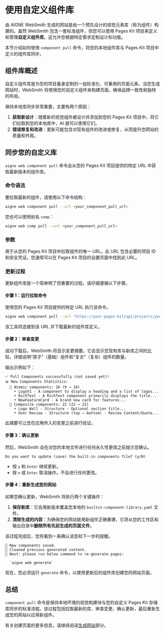 # 使用自定义组件库

由 AIGNE WebSmith 生成的网站是由一个预先设计的视觉元素库（称为组件）构建的。虽然 WebSmith 包含一套标准组件，但您可以使用 Pages Kit 项目来定义和管理**自定义组件库**。这允许您根据特定需求定制设计和功能。

本节介绍如何使用 `component pull` 命令，将您的本地组件库与 Pages Kit 项目中定义的组件库同步。

## 组件库概述

自定义组件库是为您的项目量身定制的一组标准化、可重用的页面元素。当您生成网站时，WebSmith 将使用您的自定义组件来构建页面，确保品牌一致性和独特的布局。

保持本地库同步非常重要，主要有两个原因：
1.  **获取新设计**：随着新的视觉组件被设计并添加到您的 Pages Kit 项目中，将它们拉取到您的本地库中，AI 就可以使用它们。
2.  **错误修复和改进**：更新可能包含对现有组件的改进或修复，从而提升您网站的质量和外观。

## 同步您的自定义库

`aigne web component pull` 命令会从您的 Pages Kit 项目提供的特定 URL 中获取最新版本的组件库。

### 命令语法

要拉取最新的组件，请使用以下命令结构：

```bash
aigne web component pull --url <your_component_pull_url>
```

您也可以使用别名 `comp`：

```bash
aigne web comp pull --url <your_component_pull_url>
```

### 参数

<x-field-group>
  <x-field data-name="--url" data-type="string" data-required="true">
    <x-field-desc markdown>用于从您的 Pages Kit 项目中拉取组件的唯一 URL。此 URL 包含必要的项目 ID 和安全凭证。您通常可以在 Pages Kit 项目的设置页面中找到此 URL。</x-field-desc>
  </x-field>
</x-field-group>

### 更新过程

更新组件库是一个简单明了但重要的过程。请仔细遵循以下步骤。

#### 步骤 1：运行拉取命令

使用您的 Pages Kit 项目提供的特定 URL 执行该命令。

```bash
aigne web component pull --url "https://your-pages-kit/api/projects/your-project-id/components/pull?secret=your-secret&hash=your-hash"
```

该工具将连接到该 URL 并下载最新的组件库定义。

#### 步骤 2：审查变更

成功下载后，WebSmith 将显示变更摘要。它会显示您现有库与新库之间的比较，详细说明“原子”（基础）组件和“复合”（复杂）组件的数量。

输出示例如下：

```
✅ Pull Components successfully (not saved yet)!
📊 New Components Statistics:
  🔹 Atomic components: 10 (9 → 10)
    • LogoV1 - A component to display a heading and a list of logos...
    • RichText - A RichText component primarily displays the title...
    • NewFeatureCard - A brand new card for features...
  🧩 Composite components: 22 (22 → 22)
    • Logo Wall - Structure - Optional section title...
    • User Review - Structure (top → bottom) - Review Content/Quote...
```

此摘要可让您在应用传入的变更之前进行验证。

#### 步骤 3：确认更新

然后，WebSmith 会在对您的本地文件进行任何永久性更改之前提示您确认。

```
Do you want to update (save) the built-in components file? (y/N)
```

-   按 `y` 和 `Enter` 继续更新。
-   按 `n` 或 `Enter` 取消操作。不会进行任何更改。
 
#### 步骤 4：重新生成您的网站

如果您确认更新，WebSmith 将执行两个关键操作：

1.  **保存新库**：它会用新版本覆盖您本地的 `builtin-component-library.yaml` 文件。
2.  **清除生成的内容**：为确保您的网站能用新组件正确重建，它将从您的工作区和输出目录中**删除所有先前生成的页面文件**。

该过程完成后，您将看到一条确认消息和下一步的提醒。

```
💾 New components saved.
🧹 Cleaned previous generated content.
🚀 Next: please run below command to re-generate pages:

  `aigne web generate`
```

现在，您必须运行 `generate` 命令，以使用更新后的组件库创建您的网站页面。

## 总结

`component pull` 命令是保持本地环境的视觉构建块与您的自定义 Pages Kit 存储库同步的标准流程。该过程包括拉取最新的库、审查变更、确认更新，最后重新生成您的网站以应用新组件。

有关创建页面的更多信息，请继续阅读[生成网站](./core-tasks-generating-a-website.md)部分。